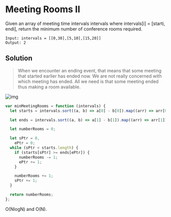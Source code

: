 # Meeting Rooms II

Given an array of meeting time intervals intervals where intervals[i] = [starti, endi], return the minimum number of conference rooms required.

```
Input: intervals = [[0,30],[5,10],[15,20]]
Output: 2
```

## Solution

> When we encounter an ending event, that means that some meeting that started earlier has ended now. We are not really concerned with which meeting has ended. All we need is that some meeting ended thus making a room available.

![img](https://leetcode.com/problems/meeting-rooms-ii/Figures/253/253_Meeting_Rooms_II_Diag_4.png)

```js
var minMeetingRooms = function (intervals) {
  let starts = intervals.sort((a, b) => a[0] - b[0]).map((arr) => arr[0]);

  let ends = intervals.sort((a, b) => a[1] - b[1]).map((arr) => arr[1]);

  let numberRooms = 0;

  let sPtr = 0,
    ePtr = 0;
  while (sPtr < starts.length) {
    if (starts[sPtr] >= ends[ePtr]) {
      numberRooms -= 1;
      ePtr += 1;
    }

    numberRooms += 1;
    sPtr += 1;
  }

  return numberRooms;
};
```

O(NlogN) and O(N).
